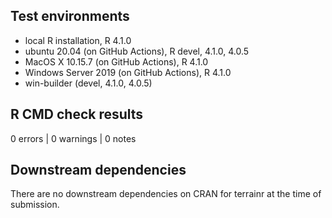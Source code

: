 ## Test environments
* local R installation, R 4.1.0
* ubuntu 20.04 (on GitHub Actions), R devel, 4.1.0, 4.0.5
* MacOS X 10.15.7 (on GitHub Actions), R 4.1.0
* Windows Server 2019 (on GitHub Actions), R 4.1.0
* win-builder (devel, 4.1.0, 4.0.5)

## R CMD check results

0 errors | 0 warnings | 0 notes

## Downstream dependencies
There are no downstream dependencies on CRAN for terrainr at the time of 
submission.
